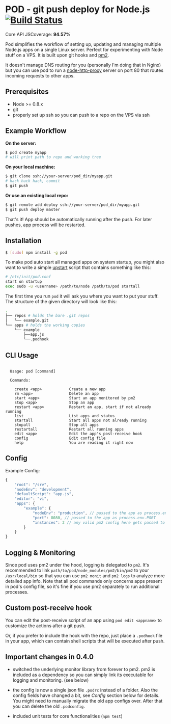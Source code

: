 # POD - git push deploy for Node.js [![Build Status](https://travis-ci.org/yyx990803/pod.png?branch=master)](https://travis-ci.org/yyx990803/pod)

Core API JSCoverage: **94.57%**

Pod simplifies the workflow of setting up, updating and managing multiple Node.js apps on a single Linux server. Perfect for experimenting with Node stuff on a VPS. It is built upon git hooks and [pm2](https://github.com/Unitech/pm2).

It doesn't manage DNS routing for you (personally I'm doing that in Nginx) but you can use pod to run a [node-http-proxy](https://github.com/nodejitsu/node-http-proxy) server on port 80 that routes incoming requests to other apps.

## Prerequisites

- Node >= 0.8.x
- git
- properly set up ssh so you can push to a repo on the VPS via ssh

## Example Workflow

**On the server:**

``` bash
$ pod create myapp
# will print path to repo and working tree
```

**On your local machine:**

``` bash
$ git clone ssh://your-server/pod_dir/myapp.git
# hack hack hack, commit
$ git push
```

**Or use an existing local repo:**

``` bash
$ git remote add deploy ssh://your-server/pod_dir/myapp.git
$ git push deploy master
```

That's it! App should be automatically running after the push. For later pushes, app process will be restarted.  

## Installation

``` bash
$ [sudo] npm install -g pod
```

To make pod auto start all managed apps on system startup, you might also want to write a simple [upstart](http://upstart.ubuntu.com) script that contains something like this:

``` bash
# /etc/init/pod.conf
start on startup
exec sudo -u <username> /path/to/node /path/to/pod startall
```

The first time you run `pod` it will ask you where you want to put your stuff. The structure of the given directory will look like this:

``` bash
.
├── repos # holds the bare .git repos
│   └── example.git
└── apps # holds the working copies
    └── example
        ├──app.js
        └──.podhook
```

## CLI Usage

```

  Usage: pod [command]

  Commands:

    create <app>            Create a new app
    rm <app>                Delete an app
    start <app>             Start an app monitored by pm2
    stop <app>              Stop an app
    restart <app>           Restart an app, start if not already running
    list                    List apps and status
    startall                Start all apps not already running
    stopall                 Stop all apps
    restartall              Restart all running apps
    edit <app>              Edit the app's post-receive hook
    config                  Edit config file
    help                    You are reading it right now

```

## Config

Example Config:

``` js
{
    "root": "/srv",
    "nodeEnv": "development",
    "defaultScript": "app.js",
    "editor": "vi",
    "apps": {
        "example": {
            "nodeEnv": "production", // passed to the app as process.env.NODE_ENV
            "port": 8080, // passed to the app as process.env.PORT
            "instances": 2 // any valid pm2 config here gets passed to pm2
        }
    }
}
```

## Logging & Monitoring

Since pod uses pm2 under the hood, logging is delegated to `pm2`. It's recommended to link `path/to/pod/node_modules/pm2/bin/pm2` to your `/usr/local/bin` so that you can use `pm2 monit` and `pm2 logs` to analyze more detailed app info. Note that all pod commands only concerns apps present in pod's config file, so it's fine if you use pm2 separately to run additional processes.

## Custom post-receive hook

You can edit the post-receive script of an app using `pod edit <appname>` to customize the actions after a git push.

Or, if you prefer to include the hook with the repo, just place a `.podhook` file in your app, which can contain shell scripts that will be executed after push.

## Important changes in 0.4.0

- switched the underlying monitor library from forever to pm2. pm2 is included as a dependency so you can simply link its executable for logging and monitoring. (see below)

- the config is now a single json file `.podrc` instead of a folder. Also the config fields have changed a bit, see *Config* section below for details. You might need to manually migrate the old app configs over. After that you can delete the old `.podconfig`.

- included unit tests for core functionalities (`npm test`)
